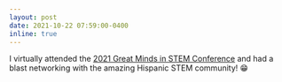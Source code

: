 ```yaml
---
layout: post
date: 2021-10-22 07:59:00-0400
inline: true
---
```


I virtually attended the <a href="https://twitter.com/GreatMindsSTEM" target="blank">2021 Great Minds in STEM Conference</a> and had a blast networking with the amazing   Hispanic STEM community! :grin:
